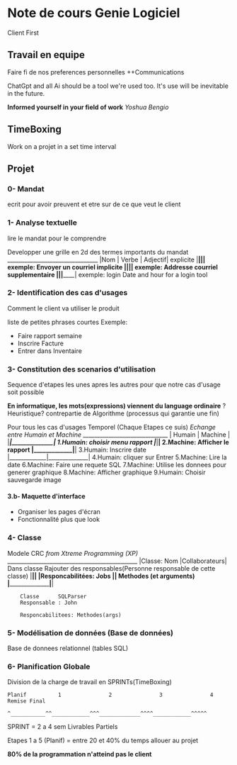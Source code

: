 # Note de cours Genie Logiciel


Client First


## Travail en equipe


Faire fi de nos preferences personnelles
++Communications

ChatGpt and all Ai should be a tool we're used too. It's use will be inevitable in the future.

**Informed yourself in your field of work**
*Yoshua Bengio*


## TimeBoxing


Work on a projet in a set time interval


## Projet


### 0- Mandat 
ecrit pour avoir preuvent et etre sur de ce que veut le client

### 1- Analyse textuelle
lire le mandat pour le comprendre

Developper une grille en 2d des termes importants du mandat
                ________________________________
                |Nom   |  Verbe   |    Adjectif|
    explicite   |______|__________|____________| exemple: Envoyer un courriel
    implicite   |______|__________|____________| exemple: Addresse courriel
supplementaire  |______|__________|____________| exemple: login Date and hour for a login tool

### 2- Identification des cas d'usages
Comment le client va utiliser le produit

liste de petites phrases courtes
Exemple:
- Faire rapport semaine
- Inscrire Facture
- Entrer dans Inventaire

### 3- Constitution des scenarios d'utilisation
Sequence d'etapes les unes apres les autres pour que notre cas d'usage soit possible

**En informatique, les mots(expressions) viennent du language ordinaire** 
?Heuristique? contrepartie de Algorithme (processus qui garantie une fin)

Pour tous les cas d'usages
Temporel (Chaque Etapes ce suis)
*Echange entre Humain et Machine*
            ______________________________
            |    Humain   |   Machine    |
            |_____________|______________|  1.Humain: choisir menu rapport
            |_____________|______________|  2.Machine: Afficher le rapport
            |_____________|______________|  3.Humain: Inscrire date
            |_____________|______________|  4.Humain: cliquer sur Entrer
                                            5.Machine: Lire la date
                                            6.Machine: Faire une requete SQL
                                            7.Machine: Utilise les donnees pour generer graphique
                                            8.Machine: Afficher graphique
                                            9.Humain: Choisir sauvegarde image

#### 3.b- Maquette d'interface
- Organiser les pages d'écran
- Fonctionnalité plus que look


### 4- Classe
Modele CRC *from Xtreme Programming (XP)*
        ______________________________________________
        |Classe:             Nom       |Collaborateurs| Dans classe Rajouter des responsables(Personne responsable de cette classe)
        |______________________________|______________|
        |Responcabilitées:   Jobs      |______________| Methodes (et arguments)
        |______________________________|______________|

        Classe      SQLParser               
        Responsable : John                  

        Responcabilitees: Methodes(args)


### 5- Modélisation de données (Base de données)
Base de donnees relationnel (tables SQL)

### 6- Planification Globale
Division de la charge de travail en SPRINTs(TimeBoxing)

    Planif          1               2               3               4           Remise Final
                ^___________^^____________^^^_____________^^^^____________^^^^^

SPRINT = 2 a 4 sem
Livrables Partiels

Etapes 1 a 5 (Planif) = entre 20 et 40% du temps allouer au projet

**80% de la programmation n'atteind pas le client**